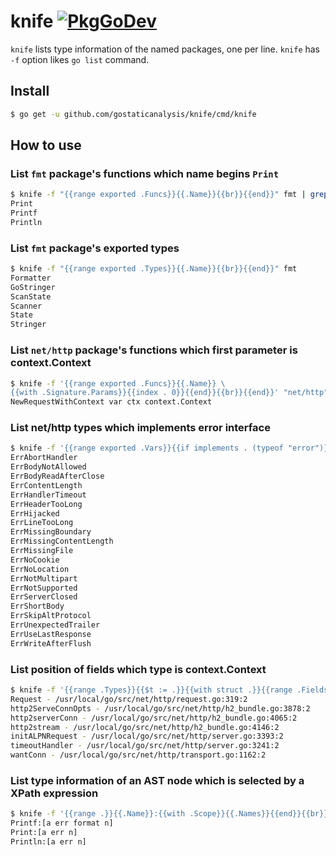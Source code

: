 # knife [![PkgGoDev](https://pkg.go.dev/badge/github.com/gostaticanalysis/knife)](https://pkg.go.dev/github.com/gostaticanalysis/knife)

`knife` lists type information of the named packages, one per line.
`knife` has `-f` option likes `go list` command.

## Install

```sh
$ go get -u github.com/gostaticanalysis/knife/cmd/knife
```

## How to use

### List `fmt` package's functions which name begins `Print`

```sh
$ knife -f "{{range exported .Funcs}}{{.Name}}{{br}}{{end}}" fmt | grep Print
Print
Printf
Println
```

### List `fmt` package's exported types

```sh
$ knife -f "{{range exported .Types}}{{.Name}}{{br}}{{end}}" fmt
Formatter
GoStringer
ScanState
Scanner
State
Stringer
```

### List `net/http` package's functions which first parameter is context.Context

```sh
$ knife -f '{{range exported .Funcs}}{{.Name}} \
{{with .Signature.Params}}{{index . 0}}{{end}}{{br}}{{end}}' "net/http" | grep context.Context
NewRequestWithContext var ctx context.Context
```

### List net/http types which implements error interface

```sh
$ knife -f '{{range exported .Vars}}{{if implements . (typeof "error")}}{{.Name}}{{br}}{{end}}{{end}}' "net/http"
ErrAbortHandler
ErrBodyNotAllowed
ErrBodyReadAfterClose
ErrContentLength
ErrHandlerTimeout
ErrHeaderTooLong
ErrHijacked
ErrLineTooLong
ErrMissingBoundary
ErrMissingContentLength
ErrMissingFile
ErrNoCookie
ErrNoLocation
ErrNotMultipart
ErrNotSupported
ErrServerClosed
ErrShortBody
ErrSkipAltProtocol
ErrUnexpectedTrailer
ErrUseLastResponse
ErrWriteAfterFlush
```

### List position of fields which type is context.Context

```sh
$ knife -f '{{range .Types}}{{$t := .}}{{with struct .}}{{range .Fields}}{{if identical . (typeof "context.Context")}}{{$t.Name}} - {{pos .}}{{br}}{{end}}{{end}}{{end}}{{end}}' "net/http"
Request - /usr/local/go/src/net/http/request.go:319:2
http2ServeConnOpts - /usr/local/go/src/net/http/h2_bundle.go:3878:2
http2serverConn - /usr/local/go/src/net/http/h2_bundle.go:4065:2
http2stream - /usr/local/go/src/net/http/h2_bundle.go:4146:2
initALPNRequest - /usr/local/go/src/net/http/server.go:3393:2
timeoutHandler - /usr/local/go/src/net/http/server.go:3241:2
wantConn - /usr/local/go/src/net/http/transport.go:1162:2
```

### List type information of an AST node which is selected by a XPath expression

```sh
$ knife -f '{{range .}}{{.Name}}:{{with .Scope}}{{.Names}}{{end}}{{br}}{{end}}' -xpath '//*[@type="FuncDecl"]/Name[starts-with(@Name, "Print")]' fmt
Printf:[a err format n]
Print:[a err n]
Println:[a err n]
```
